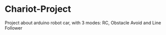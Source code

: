 # Chariot-Project
Project about arduino robot car, with 3 modes: RC, Obstacle Avoid and Line Follower
